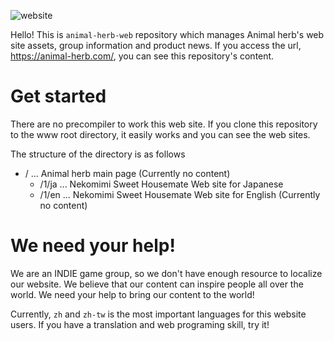 ![website](https://user-images.githubusercontent.com/10524945/146676931-1bf45b72-351f-472d-bf22-c71202828693.jpg)

Hello! This is `animal-herb-web` repository which manages Animal herb's web site assets, group information and product news. If you access the url, https://animal-herb.com/, you can see this repository's content.

# Get started

There are no precompiler to work this web site. If you clone this repository to the www root directory, it easily works and you can see the web sites.

The structure of the directory is as follows

- / ... Animal herb main page (Currently no content)
  - /1/ja ... Nekomimi Sweet Housemate Web site for Japanese
  - /1/en ... Nekomimi Sweet Housemate Web site for English (Currently no content)

# We need your help!

We are an INDIE game group, so we don't have enough resource to localize our website. We believe that our content can inspire people all over the world. We need your help to bring our content to the world!

Currently, `zh` and `zh-tw` is the most important languages for this website users. If you have a translation and web programing skill, try it!
